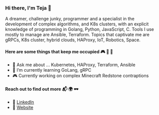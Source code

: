 ### Hi there, I'm Teja 👋

A dreamer, challenge junky, programmer and a specialist in the development of complex algorithms, and K8s clusters, with an explicit knowledge of programming in Golang, Python, JavaScript, C. Tools I use mostly to manage are Ansible, Terraform. Topics that captivate me are gRPCs, K8s cluster, hybrid clouds, HAProxy, IoT, Robotics, Space.

#### Here are some things that keep me occupied 🎮 🛴 🤖

- 💬 Ask me about ... Kubernetes, HAProxy, Terraform, Ansible
- 🌱 I’m currently learning GoLang, gRPC
- 🎮 Currently working on complex Minecraft Redstone contraptions

#### Reach out to find out more 📬 🌍 🕶

- 💼 [LinkedIn](https://www.linkedin.com/in/tejasvithota/)
- 🤟 [Website](https://tejabeta.com)


<!--
**TejaBeta/TejaBeta** is a ✨ _special_ ✨ repository because its `README.md` (this file) appears on your GitHub profile.
-->
